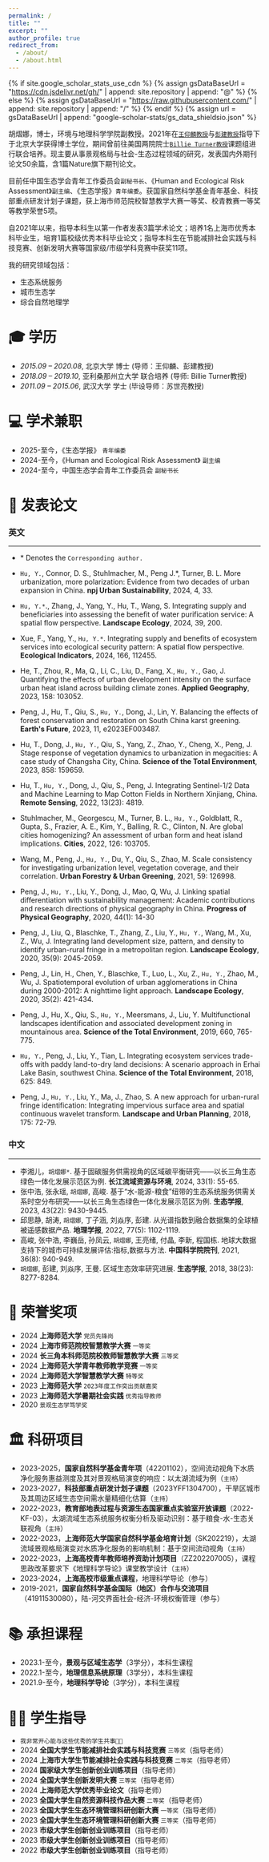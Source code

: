 ```yaml
---
permalink: /
title: ""
excerpt: ""
author_profile: true
redirect_from: 
  - /about/
  - /about.html
---
```


{% if site.google_scholar_stats_use_cdn %}
{% assign gsDataBaseUrl = "https://cdn.jsdelivr.net/gh/" | append: site.repository | append: "@" %}
{% else %}
{% assign gsDataBaseUrl = "https://raw.githubusercontent.com/" | append: site.repository | append: "/" %}
{% endif %}
{% assign url = gsDataBaseUrl | append: "google-scholar-stats/gs_data_shieldsio.json" %}

<span class='anchor' id='about-me'></span>

胡熠娜，博士，环境与地理科学学院副教授。2021年在<a href="http://www.ues.pku.edu.cn/old/szdw/qbjs/w/311950.htm" target="_blank">`王仰麟教授`</a>与<a href="http://www.ues.pku.edu.cn/jszy/pj/pjgrjl/47d5081a72b1402693d0ef0eac835be3.htm" target="_blank">`彭建教授`</a>指导下于北京大学获得博士学位，期间曾前往美国两院院士<a href="https://search.asu.edu/profile/1227885" target="_blank">`Billie Turner教授`</a>课题组进行联合培养。现主要从事景观格局与社会-生态过程领域的研究，发表国内外期刊论文50余篇，含1篇Nature旗下期刊论文。

目前任中国生态学会青年工作委员会`副秘书长`、《Human and Ecological Risk Assessment》`副主编`、《生态学报》`青年编委`。获国家自然科学基金青年基金、科技部重点研发计划子课题，获上海市师范院校智慧教学大赛一等奖、校青教赛一等奖等教学荣誉5项。

自2021年以来，指导本科生以第一作者发表3篇学术论文；培养1名上海市优秀本科毕业生，培育1篇校级优秀本科毕业论文；指导本科生在节能减排社会实践与科技竞赛、创新发明大赛等国家级/市级学科竞赛中获奖11项。

我的研究领域包括：
- 生态系统服务
- 城市生态学
- 综合自然地理学

<span class='anchor' id='-xl'></span>

# 🎓 学历
- *2015.09 – 2020.08*, 北京大学         博士 (导师：王仰麟、彭建教授) 
- *2018.09 – 2019.10*, 亚利桑那州立大学  联合培养 (导师: Billie Turner教授)
- *2011.09 – 2015.06*, 武汉大学         学士 (毕设导师：苏世亮教授)

<span class='anchor' id='-xshy'></span>

# 💻 学术兼职

- 2025-至今，《生态学报》 `青年编委`
- 2024-至今，《Human and Ecological Risk Assessment》 `副主编`
- 2024-至今，中国生态学会青年工作委员会 `副秘书长`


<span class='anchor' id='-lwzl'></span>

# 📝 发表论文

### 英文
---

- \* Denotes the `Corresponding author.`

- `Hu, Y.`, Connor, D. S., Stuhlmacher, M., Peng J.*, Turner, B. L. More urbanization, more polarization: Evidence from two decades of urban expansion in China. **npj Urban Sustainability**, 2024, 4, 33.
- `Hu, Y.*`., Zhang, J., Yang, Y., Hu, T., Wang, S. Integrating supply and beneficiaries into assessing the benefit of water purification service: A spatial flow perspective. **Landscape Ecology**, 2024, 39, 200.
- Xue, F., Yang, Y., `Hu, Y.*`. Integrating supply and benefits of ecosystem services into ecological security pattern: A spatial flow perspective. **Ecological Indicators**, 2024, 166, 112455. 
- He, T., Zhou, R., Ma, Q., Li, C., Liu, D., Fang, X., `Hu, Y.`, Gao, J. Quantifying the effects of urban development intensity on the surface urban heat island across building climate zones. **Applied Geography**, 2023, 158: 103052.
- Peng, J., Hu, T., Qiu, S., `Hu, Y.`, Dong, J., Lin, Y. Balancing the effects of forest conservation and restoration on South China karst greening. **Earth's Future**, 2023, 11, e2023EF003487.
- Hu, T., Dong, J., `Hu, Y.`, Qiu, S., Yang, Z., Zhao, Y., Cheng, X., Peng, J. Stage response of vegetation dynamics to urbanization in megacities: A case study of Changsha City, China. **Science of the Total Environment**, 2023, 858: 159659.
- Hu, T., `Hu, Y.`, Dong, J., Qiu, S., Peng, J. Integrating Sentinel-1/2 Data and Machine Learning to Map Cotton Fields in Northern Xinjiang, China. **Remote Sensing**, 2022, 13(23): 4819.
- Stuhlmacher, M., Georgescu, M., Turner, B. L., `Hu, Y.`, Goldblatt, R., Gupta, S., Frazier, A. E., Kim, Y., Balling, R. C., Clinton, N. Are global cities homogenizing? An assessment of urban form and heat island implications. **Cities**, 2022, 126: 103705.
- Wang, M., Peng, J., `Hu, Y.`, Du, Y., Qiu, S., Zhao, M. Scale consistency for investigating urbanization level, vegetation coverage, and their correlation. **Urban Forestry & Urban Greening**, 2021, 59: 126998.
- Peng, J., `Hu, Y.`, Liu, Y., Dong, J., Mao, Q, Wu, J. Linking spatial differentiation with sustainability management: Academic contributions and research directions of physical geography in China. **Progress of Physical Geography**, 2020, 44(1): 14-30
- Peng, J., Liu, Q., Blaschke, T., Zhang, Z., Liu, Y., `Hu, Y.`, Wang, M., Xu, Z., Wu, J. Integrating land development size, pattern, and density to identify urban-rural fringe in a metropolitan region. **Landscape Ecology**, 2020, 35(9): 2045-2059.
- Peng, J., Lin, H., Chen, Y., Blaschke, T., Luo, L., Xu, Z., `Hu, Y.`, Zhao, M., Wu, J. Spatiotemporal evolution of urban agglomerations in China during 2000-2012: A nighttime light approach. **Landscape Ecology**, 2020, 35(2): 421-434.
- Peng, J., Hu, X., Qiu, S., `Hu, Y.`, Meersmans, J., Liu, Y. Multifunctional landscapes identification and associated development zoning in mountainous area. **Science of the Total Environment**, 2019, 660, 765-775.
- `Hu, Y.`, Peng, J., Liu, Y., Tian, L. Integrating ecosystem services trade-offs with paddy land-to-dry land decisions: A scenario approach in Erhai Lake Basin, southwest China. **Science of the Total Environment**, 2018, 625: 849.
- Peng, J., `Hu, Y.`, Liu, Y., Ma, J., Zhao, S. A new approach for urban-rural fringe identification: Integrating impervious surface area and spatial continuous wavelet transform. **Landscape and Urban Planning**, 2018, 175: 72-79.  


### 中文
---

- 李湘儿，`胡熠娜*`. 基于固碳服务供需视角的区域碳平衡研究——以长三角生态绿色一体化发展示范区为例. **长江流域资源与环境**, 2024, 33(1): 55-65.
- 张中浩, 张永瑶, `胡熠娜`, 高峻. 基于“水-能源-粮食”纽带的生态系统服务供需关系时空分布研究——以长三角生态绿色一体化发展示范区为例. **生态学报**, 2023, 43(22): 9430-9445.
- 邱思静, 胡涛, `胡熠娜`, 丁子涵, 刘焱序, 彭建. 从光谱指数到融合数据集的全球植被遥感数据产品. **地理学报**, 2022, 77(5): 1102-1119.
- 高峻, 张中浩, 李巍岳, 孙凤云, `胡熠娜`, 王亮绪, 付晶, 李新, 程国栋. 地球大数据支持下的城市可持续发展评估:指标,数据与方法. **中国科学院院刊**, 2021, 36(8): 940-949.
- `胡熠娜`, 彭建, 刘焱序, 王曼. 区域生态效率研究进展. **生态学报**, 2018, 38(23): 8277-8284. 


<span class='anchor' id='-ryjx'></span>

# 🏅 荣誉奖项
- 2024 **上海师范大学** `党员先锋岗`
- 2024 **上海市师范院校智慧教学大赛** `一等奖`
- 2024 **长三角本科师范院校教师智慧教学大赛** `三等奖`
- 2024 **上海师范大学青年教师教学竞赛** `一等奖`
- 2024 **上海师范大学智慧教学大赛** `特等奖`
- 2023 **上海师范大学** `2023年度工作突出贡献嘉奖`
- 2023 **上海师范大学暑期社会实践** `优秀指导教师`
- 2020 `景观生态学笃学奖`

<span class='anchor' id='-xshy'></span>

# 🏛️ 科研项目

- 2023-2025，**国家自然科学基金青年项**（42201102），空间流动视角下水质净化服务惠益测度及其对景观格局演变的响应：以太湖流域为例（`主持`）
- 2023-2027，**科技部重点研发计划子课题**（2023YFF1304700），干旱区城市及其周边区域生态空间需水量精细化估算（`主持`）
- 2022-2023，**教育部地表过程与资源生态国家重点实验室开放课题**（2022-KF-03），太湖流域生态系统服务权衡分析及驱动识别：基于粮食-水-生态关联视角（`主持`）
- 2022-2023，**上海师范大学国家自然科学基金培育计划**（SK202219），太湖流域景观格局演变对水质净化服务的影响机制：基于空间流动视角（`主持`）
- 2022-2023，**上海高校青年教师培养资助计划项目**（ZZ202207005），课程思政改革要求下《地理科学导论》课堂教学设计（`主持`）
- 2023-2024，**上海高校市级重点课程**，地理科学导论（参与）
- 2019-2021，**国家自然科学基金国际（地区）合作与交流项目**（41911530080），陆-河交界面社会-经济-环境权衡管理（参与）

<span class='anchor' id='-xshy'></span>

# 📚 承担课程

- 2023.1-至今，**景观与区域生态学**（3学分），本科生课程
- 2022.1-至今，**地理信息系统原理**（3学分），本科生课程
- 2021.9-至今，**地理科学导论**（3学分），本科生课程

<span class='anchor' id='-xshy'></span>

# 🧑‍🎓 学生指导

- `我非常开心能与这些优秀的学生共事💖💖`
- 2024 **全国大学生节能减排社会实践与科技竞赛** `三等奖`（指导老师） 
- 2024 **上海市大学生节能减排社会实践与科技竞赛** `二等奖`（指导老师）
- 2024 **国家级大学生创新创业训练项目**（指导老师）
- 2024 **全国大学生创新发明大赛** `三等奖`（指导老师）
- 2024 **上海师范大学优秀毕业论文**（指导老师）
- 2023 **全国大学生自然资源科技作品大赛** `二等奖`（指导老师）
- 2023 **全国大学生生态环境管理科研创新大赛** `一等奖`（指导老师）
- 2023 **全国大学生生态环境管理科研创新大赛** `三等奖`（指导老师）
- 2023 **市级大学生创新创业训练项目**（指导老师）
- 2023 **市级大学生创新创业训练项目**（指导老师）
- 2022 **市级大学生创新创业训练项目**（指导老师）

